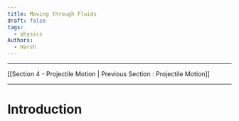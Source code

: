 ```yaml
---
title: Moving through Fluids
draft: false
tags:
  - physics
Authors:
  - Harsh
---
```

---

[[Section 4 - Projectile Motion | Previous Section : Projectile Motion]]

---

# Introduction